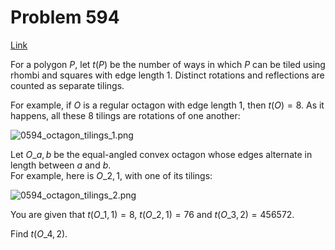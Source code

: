 # Problem 594

[Link](https://projecteuler.net/problem=594)

For a polygon $P$, let $t(P)$ be the number of ways in which $P$ can be tiled using rhombi and squares with edge length 1. Distinct rotations and reflections are counted as separate tilings. 

For example, if $O$ is a regular octagon with edge length 1, then $t(O) = 8$. As it happens, all these 8 tilings are rotations of one another: 

![0594_octagon_tilings_1.png](resources/images/0594_octagon_tilings_1.png?1678992053) 

Let $O\_{a,b}$ be the equal-angled convex octagon whose edges alternate in length between $a$ and $b$.  
For example, here is $O\_{2,1}$, with one of its tilings: 

![0594_octagon_tilings_2.png](resources/images/0594_octagon_tilings_2.png?1678992053) 

You are given that $t(O\_{1,1})=8$, $t(O\_{2,1})=76$ and $t(O\_{3,2})=456572$. 

Find $t(O\_{4,2})$.
